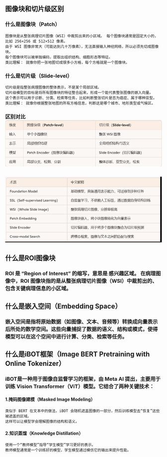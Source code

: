 ## 图像块和切片级区别
### 什么是图像块（Patch）
    图像块是从整张病理切片图像（WSI）中裁剪出来的小区域。 每个图像块通常是固定大小的，比如 256×256 或 512×512 像素。
    由于 WSI 图像非常大（可能达到几十万像素），无法直接输入神经网络，所以必须先切成图像块。
    每个图像块可以被单独编码，提取出组织结构、细胞形态等特征。
    类比理解： 就像你把一张地图切成很多小方格，每个方格就是一个图像块。
### 什么是切片级（Slide-level）
    切片级是指整张病理图像的整体表示，不是某个局部区域。
    切片级模型的目标是将所有图像块的特征整合起来，形成一个能代表整张图像的嵌入向量。
    这个表示可以用于诊断、分类、检索等任务，比如判断整张切片是否为癌症、属于哪种亚型。
    类比理解： 就像你根据整张地图的所有方格信息，判断这是哪个城市、地形类型或气候区。
### 区别对比![img.png](resources/img.png)

## ![img_1.png](resources/img_1.png)
## 什么是ROI图像块
### ROI 是 “Region of Interest” 的缩写，意思是 感兴趣区域。 在病理图像中，ROI 图像块指的是从整张病理切片图像（WSI）中裁剪出的、包含关键病理信息的小区域。
## 什么是嵌入空间（Embedding Space）
### 嵌入空间是指将原始数据（如图像、文本、音频等）转换成向量表示后所处的数学空间。这些向量捕捉了数据的语义、结构或模式，使得模型可以在这个空间中进行计算、分类、检索等任务。
## 什么是iBOT框架（Image BERT Pretraining with Online Tokenizer）
### iBOT是一种用于图像自监督学习的框架，由 Meta AI 提出，主要用于训练 Vision Transformer（ViT）模型。它结合了两种关键技术：
#### 1.掩码图像建模（Masked Image Modeling）
    类似于 BERT 在文本中的做法，iBOT 会随机遮盖图像的一部分，然后训练模型去“恢复”这些被遮盖的区域。
    这样可以让模型学会理解图像的结构和语义。
#### 2.知识蒸馏（Knowledge Distillation）
    使用一个“教师模型”指导“学生模型”学习更好的表示。
    教师模型通常是一个训练好的模型，学生模型通过模仿它的输出来提升性能。
